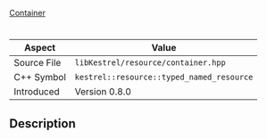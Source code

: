 [Container](index.md)
# 
| Aspect | Value |
| --- | --- |
| Source File | `libKestrel/resource/container.hpp` |
| C++ Symbol | `kestrel::resource::typed_named_resource` |
| Introduced | Version 0.8.0 |
## Description
